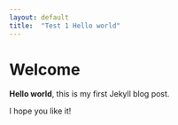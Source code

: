 ```yaml
---
layout: default
title:  "Test 1 Hello world"
---
```


# Welcome

**Hello world**, this is my first Jekyll blog post.

I hope you like it!